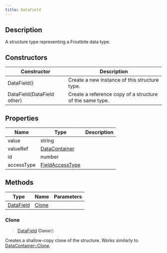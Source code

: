 ```yaml
---
title: DataField
---
```

## Description

A structure type representing a Frostbite data type.

## Constructors

| Constructor                | Description                                              |
| -------------------------- | -------------------------------------------------------- |
| DataField()                | Create a new instance of this structure type.            |
| DataField(DataField other) | Create a reference copy of a structure of the same type. |

## Properties

| Name       | Type                                                | Description |
| ---------- | --------------------------------------------------- | ----------- |
| value      | string                                              |             |
| valueRef   | [DataContainer](/vext/ref/shared/class/datacontainer) |             |
| id         | number                                              |             |
| accessType | [FieldAccessType](FieldAccessType)                  |             |

## Methods

| Type                   | Name            | Parameters |
| ---------------------- | --------------- | ---------- |
| [DataField](DataField) | [Clone](#clone) |            |

### Clone

> [DataField](DataField) **Clone**()

Creates a shallow-copy clone of the structure. Works similarly to [DataContainer::Clone](/vext/ref/shared/class/datacontainer#clone).
